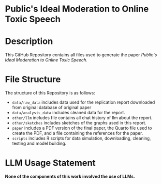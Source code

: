 # Public's Ideal Moderation to Online Toxic Speech

# Description
This GitHub Repository contains all files used to generate the paper *Public's Ideal Moderation to Online Toxic Speech*.

# File Structure
The structure of this Repository is as follows:
- `data/raw_data` includes data used for the replication report downloaded from original database of original paper
- `data/analysis_data` includes cleaned data for the report.
- `other/llm` includes file contains all chat history of llm about the report.
- `other/sketches` includes sketches of the graphs used in this report.
- `paper` includes a PDF version of the final paper, the Quarto file used to create the PDF, and a file containing the references for the paper.
- `scripts` includes R scripts for data simulation, downloading, cleaning, testing and model building.

# LLM Usage Statement

**None of the components of this work involved the use of LLMs.**
